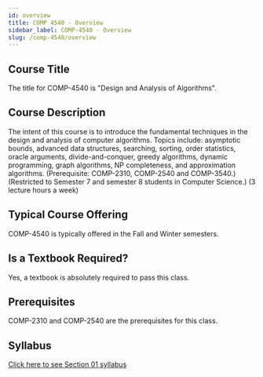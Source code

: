 ```yaml
---
id: overview
title: COMP 4540 - Overview
sidebar_label: COMP-4540 - Overview
slug: /comp-4540/overview
---
```


## Course Title

The title for COMP-4540 is "Design and Analysis of Algorithms".

## Course Description

The intent of this course is to introduce the fundamental techniques in the design and analysis of computer algorithms. Topics include: asymptotic bounds, advanced data structures, searching, sorting, order statistics, oracle arguments, divide-and-conquer, greedy algorithms, dynamic programming, graph algorithms, NP completeness, and approximation algorithms. (Prerequisite: COMP-2310, COMP-2540 and COMP-3540.) (Restricted to Semester 7 and semester 8 students in Computer Science.) (3 lecture hours a week)

## Typical Course Offering

COMP-4540 is typically offered in the Fall and Winter semesters.

## Is a Textbook Required?

Yes, a textbook is absolutely required to pass this class.

## Prerequisites

COMP-2310 and COMP-2540 are the prerequisites for this class.

## Syllabus

[Click here to see Section 01 syllabus](../../resources/syllabus/COMP-4540-01%20F24.pdf)
